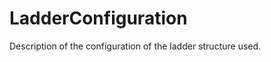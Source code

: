 LadderConfiguration
===================

Description of the configuration of the ladder structure used.
